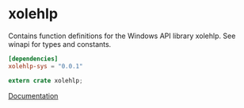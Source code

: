 # xolehlp #
Contains function definitions for the Windows API library xolehlp. See winapi for types and constants.

```toml
[dependencies]
xolehlp-sys = "0.0.1"
```

```rust
extern crate xolehlp;
```

[Documentation](https://retep998.github.io/doc/winapi/xolehlp/)
